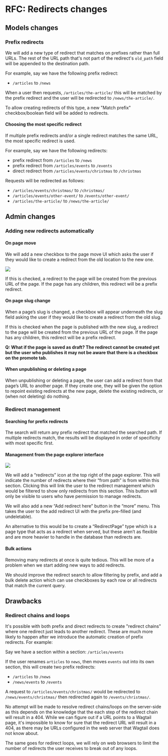 # RFC: Redirects changes

## Models changes

### Prefix redirects

We will add a new type of redirect that matches on prefixes rather than full URLs. The rest of the URL path that's not part of the redirect's ``old_path`` field will be appended to the destination path.

For example, say we have the following prefix redirect:

 - ``/articles`` to ``/news``

When a user then requests, ``/articles/the-article/`` this will be matched by the prefix redirect and the user will be redirected to ``/news/the-article/``.

To allow creating redirects of this type, a new "Match prefix" checkbox/boolean field will be added to redirects.

#### Choosing the most specific redirect

If multiple prefix redirects and/or a single redirect matches the same URL, the most specific redirect is used.

For example, say we have the following redirects:

 - prefix redirect from ``/articles`` to ``/news``
 - prefix redirect from ``/articles/events`` to ``/events``
 - direct redirect from ``/articles/events/christmas`` to ``/christmas``

Requests will be redirected as follows:

 - ``/articles/events/christmas/`` to ``/christmas/``
 - ``/articles/events/other-event/`` to ``/events/other-event/``
 - ``/articles/the-article/`` to ``/news/the-article/``

## Admin changes

### Adding new redirects automatically

#### On page move

We will add a new checkbox to the page move UI which asks the user if they would like to create a redirect from the old location to the new one.

![](https://d2mxuefqeaa7sj.cloudfront.net/s_C6D086527C63F45E9EA73587C2533A89CBE7313C89FA1DC0882B73424CAB09BB_1552329395110_Screenshot_2019-03-11+Wagtail+-+Move+Blog1.png)

If this is checked, a redirect to the page will be created from the previous URL of the page. If the page has any children, this redirect will be a prefix redirect.

#### On page slug change

When a page’s slug is changed, a checkbox will appear underneath the slug field asking the user if they would like to create a redirect from the old slug.

If this is checked when the page is published with the new slug, a redirect to the page will be created from the previous URL of the page. If the page has any children, this redirect will be a prefix redirect.

**Q: What if the page is saved as draft? The redirect cannot be created yet but the user who publishes it may not be aware that there is a checkbox on the promote tab.**

#### When unpublishing or deleting a page

When unpublishing or deleting a page, the user can add a redirect from that page’s URL to another page. If they create one, they will be given the option to repoint existing redirects at the new page, delete the existing redirects, or (when not deleting) do nothing.

### Redirect management

#### Searching for prefix redirects

The search will return any prefix redirect that matched the searched path. If multiple redirects match, the results will be displayed in order of specificity with most specific first.

#### Management from the page explorer interface

![](https://d2mxuefqeaa7sj.cloudfront.net/s_C6D086527C63F45E9EA73587C2533A89CBE7313C89FA1DC0882B73424CAB09BB_1552329309392_Screenshot_2019-03-11+Wagtail+-+Exploring+Welcome+to+the+Wagtail+Bakery+1.png)

We will add a “redirects” icon at the top right of the page explorer. This will indicate the number of redirects where their “from path” is from within this section. Clicking this will link the user to the redirect management which would be filtered to show only redirects from this section. This button will only be visible to users who have permission to manage redirects.

We will also add a new “Add redirect here” button in the “more” menu. This takes the user to the add redirect UI with the prefix pre-filled (and undeletable).

An alternative to this would be to create a “RedirectPage” type which is a page type that acts as a redirect when served, but these aren’t as flexible and are more heavier to handle in the database than redirects are.

#### Bulk actions

Removing many redirects at once is quite tedious. This will be more of a problem when we start adding new ways to add redirects.

We should improve the redirect search to allow filtering by prefix, and add a bulk delete action which can use checkboxes by each row or all redirects that match the current query.

## Drawbacks

### Redirect chains and loops

It's possible with both prefix and direct redirects to create "redirect chains" where one redirect just leads to another redirect. These are much more likely to happen after we introduce the automatic creation of prefix redirects. For example:

Say we have a section within a section: ``/articles/events``

If the user renames ``articles`` to ``news``, then moves ``events`` out into its own section, this will create two prefix redirects:

 - ``/articles`` to ``/news``
 - ``/news/events`` to ``/events``

A request to ``/articles/events/christmas/`` would be redirected to ``/news/events/christmas/`` then redirected again to ``/events/christmas/``.

No attempt will be made to resolve redirect chains/loops on the server-side as this depends on the knowledge that the each step of the redirect chain will result in a 404. While we can figure out if a URL points to a Wagtail page, it's impossible to know for sure that the redirect URL will result in a 404, as there may be URLs configured in the web server that Wagtail does not know about.

The same goes for redirect loops, we will rely on web browsers to limit the number of redirects the user receives to break out of any loops.
